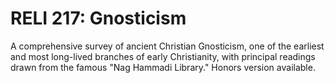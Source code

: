 # RELI 217: Gnosticism

A comprehensive survey of ancient Christian Gnosticism, one of the earliest and most long-lived branches of early Christianity, with principal readings drawn from the famous "Nag Hammadi Library." Honors version available.